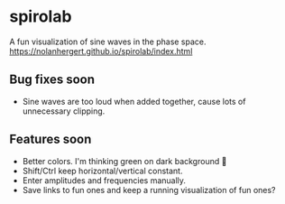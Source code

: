 # spirolab
A fun visualization of sine waves in the phase space.
https://nolanhergert.github.io/spirolab/index.html

## Bug fixes soon
  * Sine waves are too loud when added together, cause lots of unnecessary clipping.

## Features soon
  * Better colors. I'm thinking green on dark background 🙂
  * Shift/Ctrl keep horizontal/vertical constant.
  * Enter amplitudes and frequencies manually.
  * Save links to fun ones and keep a running visualization of fun ones?